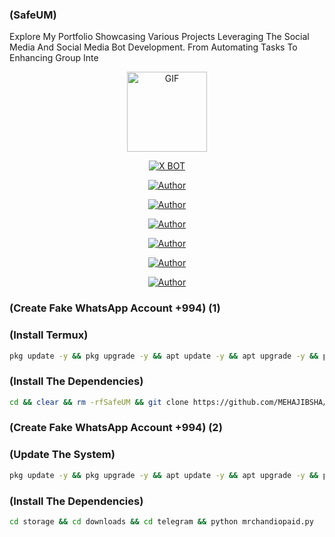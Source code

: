 ### (SafeUM)

Explore My Portfolio Showcasing Various Projects Leveraging The Social Media And Social Media Bot Development. From Automating Tasks To Enhancing Group Inte

<p align="center">
<img src="https://d.top4top.io/p_1837luigd0.gif" alt="GIF" width="128" height="128"/>
</p>
<p align="center">
<a href="#"><img title="X BOT" src="https://img.shields.io/badge/Dark-Bot-blue?colorA=%23ff0000&colorB=%23017e40&style=for-the-badge"></a>
</p>
<p align="center">
<a href="https://github.com/MEHAJIBSHA"><img title="Author" src="https://img.shields.io/badge/Author-MrDevils-orange.svg?style=for-the-badge&logo=github"></a>
</p>
<p align="center">
<a href="https://github.com/techgod143/SafeUM"><img title="Author" src="https://img.shields.io/badge/Author-MrDevils 1-orange.svg?style=for-the-badge&logo=github"></a>
</p>
<p align="center">
<a href="https://github.com/younis-dgk/SafeUM"><img title="Author" src="https://img.shields.io/badge/Author-MrDevils 2-orange.svg?style=for-the-badge&logo=github"></a>
 </p>
<p align="center">
<a href="https://github.com/Tohidkhan6332/SafeUM"><img title="Author" src="https://img.shields.io/badge/Author-MrDevils 3-orange.svg?style=for-the-badge&logo=github"></a>
 <p align="center">
<a href="https://mrchandiotools.blogspot.com/2025/04/accounts-create-commands-for-termux-run.html?m=1"><img title="Author" src="https://img.shields.io/badge/Author-MrDevils 4-orange.svg?style=for-the-badge&logo=github"></a>
  <p align="center">
<a href="https://earnastic.blogspot.com/2025/02/create-unlimited-safeum-accounts-100.html?m=1"><img title="Author" src="https://img.shields.io/badge/Author-MrDevils 5-orange.svg?style=for-the-badge&logo=github"></a>
</p>
</p>
</p>





### (Create Fake WhatsApp Account +994) (1)




### (Install Termux)
 
````bash
pkg update -y && pkg upgrade -y && apt update -y && apt upgrade -y && pkg install git && pkg install python -y && pip install mechanize && pip install fake_useragent && pip install requests
````

 ### (Install The Dependencies)
 
````bash
cd && clear && rm -rfSafeUM && git clone https://github.com/MEHAJIBSHA/SafeUM && cd SafeUM && python Create.py
````


### (Create Fake WhatsApp Account +994) (2)


### (Update The System)

````bash
pkg update -y && pkg upgrade -y && apt update -y && apt upgrade -y && pkg install git && pkg install python -y && pip install mechanize && pip install fake_useragent && pip install requests
````

### (Install The Dependencies)


````bash
cd storage && cd downloads && cd telegram && python mrchandiopaid.py
````

